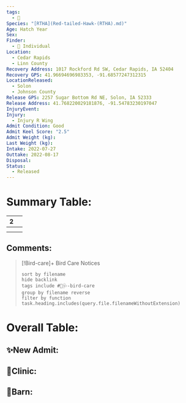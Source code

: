 ```yaml
---
tags:
  - 🦅
Species: "[RTHA](Red-tailed-Hawk-(RTHA).md)"
Age: Hatch Year
Sex: 
Finder:
  - 🧑 Individual
Location:
  - Cedar Rapids
  - Linn County
Recovery Address: 1017 Rockford Rd SW, Cedar Rapids, IA 52404
Recovery GPS: 41.96694696983353, -91.68577247312315
LocationReleased:
  - Solon
  - Johnson County
Release GPS: 2257 Sugar Bottom Rd NE, Solon, IA 52333
Release Address: 41.768220029181876, -91.54783230197047
InjuryEvent: 
Injury:
  - Injury R Wing
Admit Condition: Good
Admit Keel Score: "2.5"
Admit Weight (kg): 
Last Weight (kg): 
Intake: 2022-07-27
Outtake: 2022-08-17
Disposal: 
Status:
  - Released
---
```


# Summary Table:

<div><table class="dataview table-view-table"><thead class="table-view-thead"><tr class="table-view-tr-header"><th class="table-view-th"><span></span><span class="dataview small-text">2</span></th><th class="table-view-th"><span></span></th></tr></thead><tbody class="table-view-tbody"><tr><td><span></span></td><td><span></span></td></tr><tr><td><span></span></td><td><span></span></td></tr></tbody></table></div>

## Comments:

> [!Bird-care]+ Bird Care Notices
>   ```tasks 
>   sort by filename
>   hide backlink
>   tags include #🦅🩺-bird-care 
>   group by filename reverse
>   filter by function task.heading.includes(query.file.filenameWithoutExtension)
>   ```

# Overall Table:

## ✨New Admit:



## 🏥Clinic:



## 🏡Barn:


